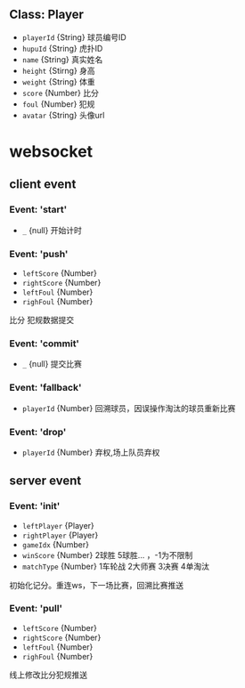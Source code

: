 ## Class: Player
- `playerId` {String} 球员编号ID
- `hupuId` {String} 虎扑ID
- `name` {String} 真实姓名
- `height` {Stirng} 身高
- `weight` {String} 体重
- `score` {Number} 比分
- `foul` {Number}  犯规
- `avatar` {String} 头像url


# websocket
## client event
### Event: 'start'
- `_` {null} 开始计时

### Event: 'push'
- `leftScore` {Number}
- `rightScore` {Number}
- `leftFoul` {Number}
- `righFoul` {Number}

比分 犯规数据提交
### Event: 'commit'
- `_` {null} 提交比赛

### Event: 'fallback'
- `playerId` {Number} 回溯球员，因误操作淘汰的球员重新比赛

### Event: 'drop'
- `playerId` {Number} 弃权,场上队员弃权

## server event
### Event: 'init'

- `leftPlayer` {Player}
- `rightPlayer` {Player}
- `gameIdx` {Number}
- `winScore` {Number} 2球胜 5球胜... ，-1为不限制
- `matchType` {Number} 1车轮战 2大师赛  3决赛 4单淘汰 

初始化记分。重连ws，下一场比赛，回溯比赛推送


### Event: 'pull'
- `leftScore` {Number}
- `rightScore` {Number}
- `leftFoul` {Number}
- `righFoul` {Number}

线上修改比分犯规推送